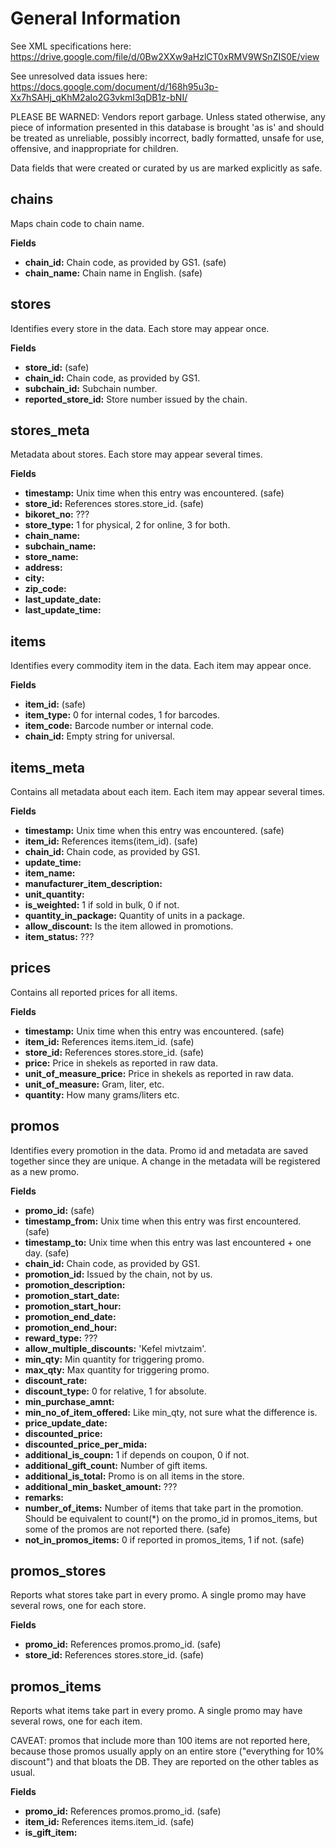 General Information
===================

See XML specifications here: https://drive.google.com/file/d/0Bw2XXw9aHzlCT0xRMV9WSnZIS0E/view

See unresolved data issues here: https://docs.google.com/document/d/168h95u3p-Xx7hSAHj_qKhM2aIo2G3vkmI3qDB1z-bNI/

PLEASE BE WARNED: Vendors report garbage. Unless stated otherwise, any piece of information presented in this database is brought 'as is' and should be treated as unreliable, possibly incorrect, badly formatted, unsafe for use, offensive, and inappropriate for children.

Data fields that were created or curated by us are marked explicitly as safe.

## chains

Maps chain code to chain name.

**Fields**

* **chain_id:** Chain code, as provided by GS1. (safe)
* **chain_name:** Chain name in English. (safe)
## stores

Identifies every store in the data. Each store may appear once.

**Fields**

* **store_id:**  (safe)
* **chain_id:** Chain code, as provided by GS1.
* **subchain_id:** Subchain number.
* **reported_store_id:** Store number issued by the chain.
## stores_meta

Metadata about stores. Each store may appear several times.

**Fields**

* **timestamp:** Unix time when this entry was encountered. (safe)
* **store_id:** References stores.store_id. (safe)
* **bikoret_no:** ???
* **store_type:** 1 for physical, 2 for online, 3 for both.
* **chain_name:** 
* **subchain_name:** 
* **store_name:** 
* **address:** 
* **city:** 
* **zip_code:** 
* **last_update_date:** 
* **last_update_time:** 
## items

Identifies every commodity item in the data. Each item may appear once.

**Fields**

* **item_id:**  (safe)
* **item_type:** 0 for internal codes, 1 for barcodes.
* **item_code:** Barcode number or internal code.
* **chain_id:** Empty string for universal.
## items_meta

Contains all metadata about each item. Each item may appear several times.

**Fields**

* **timestamp:** Unix time when this entry was encountered. (safe)
* **item_id:** References items(item_id). (safe)
* **chain_id:** Chain code, as provided by GS1.
* **update_time:** 
* **item_name:** 
* **manufacturer_item_description:** 
* **unit_quantity:** 
* **is_weighted:** 1 if sold in bulk, 0 if not.
* **quantity_in_package:** Quantity of units in a package.
* **allow_discount:** Is the item allowed in promotions.
* **item_status:** ???
## prices

Contains all reported prices for all items.

**Fields**

* **timestamp:** Unix time when this entry was encountered. (safe)
* **item_id:** References items.item_id. (safe)
* **store_id:** References stores.store_id. (safe)
* **price:** Price in shekels as reported in raw data.
* **unit_of_measure_price:** Price in shekels as reported in raw data.
* **unit_of_measure:** Gram, liter, etc.
* **quantity:** How many grams/liters etc.
## promos

Identifies every promotion in the data. Promo id and metadata are saved together since they are unique. A change in the metadata will be registered as a new promo.

**Fields**

* **promo_id:**  (safe)
* **timestamp_from:** Unix time when this entry was first encountered. (safe)
* **timestamp_to:** Unix time when this entry was last encountered + one day. (safe)
* **chain_id:** Chain code, as provided by GS1.
* **promotion_id:** Issued by the chain, not by us.
* **promotion_description:** 
* **promotion_start_date:** 
* **promotion_start_hour:** 
* **promotion_end_date:** 
* **promotion_end_hour:** 
* **reward_type:** ???
* **allow_multiple_discounts:** 'Kefel mivtzaim'.
* **min_qty:** Min quantity for triggering promo.
* **max_qty:** Max quantity for triggering promo.
* **discount_rate:** 
* **discount_type:** 0 for relative, 1 for absolute.
* **min_purchase_amnt:** 
* **min_no_of_item_offered:** Like min_qty, not sure what the difference is.
* **price_update_date:** 
* **discounted_price:** 
* **discounted_price_per_mida:** 
* **additional_is_coupn:** 1 if depends on coupon, 0 if not.
* **additional_gift_count:** Number of gift items.
* **additional_is_total:** Promo is on all items in the store.
* **additional_min_basket_amount:** ???
* **remarks:** 
* **number_of_items:** Number of items that take part in the promotion. Should be equivalent to count(*) on the promo_id in promos_items, but some of the promos are not reported there. (safe)
* **not_in_promos_items:** 0 if reported in promos_items, 1 if not. (safe)
## promos_stores

Reports what stores take part in every promo. A single promo may have several rows, one for each store.

**Fields**

* **promo_id:** References promos.promo_id. (safe)
* **store_id:** References stores.store_id. (safe)
## promos_items

Reports what items take part in every promo. A single promo may have several rows, one for each item.

CAVEAT: promos that include more than 100 items are not reported here, because those promos usually apply on an entire store ("everything for 10% discount") and that bloats the DB. They are reported on the other tables as usual.

**Fields**

* **promo_id:** References promos.promo_id. (safe)
* **item_id:** References items.item_id. (safe)
* **is_gift_item:** 
